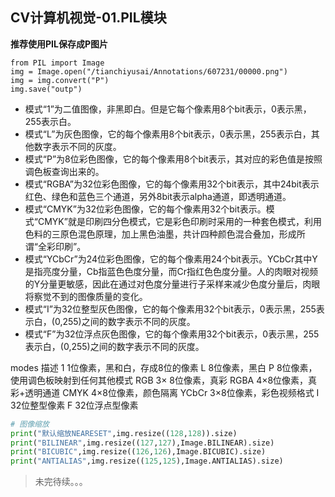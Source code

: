 ## CV计算机视觉-01.PIL模块

**推荐使用PIL保存成P图片**

```
from PIL import Image
img = Image.open("/tianchiyusai/Annotations/607231/00000.png")
img = img.convert("P")
img.save("outp")
```

 - 模式“1”为二值图像，非黑即白。但是它每个像素用8个bit表示，0表示黑，255表示白。
 - 模式“L”为灰色图像，它的每个像素用8个bit表示，0表示黑，255表示白，其他数字表示不同的灰度。
 - 模式“P”为8位彩色图像，它的每个像素用8个bit表示，其对应的彩色值是按照调色板查询出来的。
 - 模式“RGBA”为32位彩色图像，它的每个像素用32个bit表示，其中24bit表示红色、绿色和蓝色三个通道，另外8bit表示alpha通道，即透明通道。
 - 模式“CMYK”为32位彩色图像，它的每个像素用32个bit表示。模式“CMYK”就是印刷四分色模式，它是彩色印刷时采用的一种套色模式，利用色料的三原色混色原理，加上黑色油墨，共计四种颜色混合叠加，形成所谓“全彩印刷”。
 - 模式“YCbCr”为24位彩色图像，它的每个像素用24个bit表示。YCbCr其中Y是指亮度分量，Cb指蓝色色度分量，而Cr指红色色度分量。人的肉眼对视频的Y分量更敏感，因此在通过对色度分量进行子采样来减少色度分量后，肉眼将察觉不到的图像质量的变化。
 - 模式“I”为32位整型灰色图像，它的每个像素用32个bit表示，0表示黑，255表示白，(0,255)之间的数字表示不同的灰度。
 - 模式“F”为32位浮点灰色图像，它的每个像素用32个bit表示，0表示黑，255表示白，(0,255)之间的数字表示不同的灰度。

modes 	描述
1 	1位像素，黑和白，存成8位的像素
L 	8位像素，黑白
P 	8位像素，使用调色板映射到任何其他模式
RGB 	3× 8位像素，真彩
RGBA 	4×8位像素，真彩+透明通道
CMYK 	4×8位像素，颜色隔离
YCbCr 	3×8位像素，彩色视频格式
I 	32位整型像素
F 	32位浮点型像素

``` python
# 图像缩放
print("默认缩放NEARESET",img.resize((128,128)).size)
print("BILINEAR",img.resize((127,127),Image.BILINEAR).size)
print("BICUBIC",img.resize((126,126),Image.BICUBIC).size)
print("ANTIALIAS",img.resize((125,125),Image.ANTIALIAS).size)
```

> 未完待续。。。
